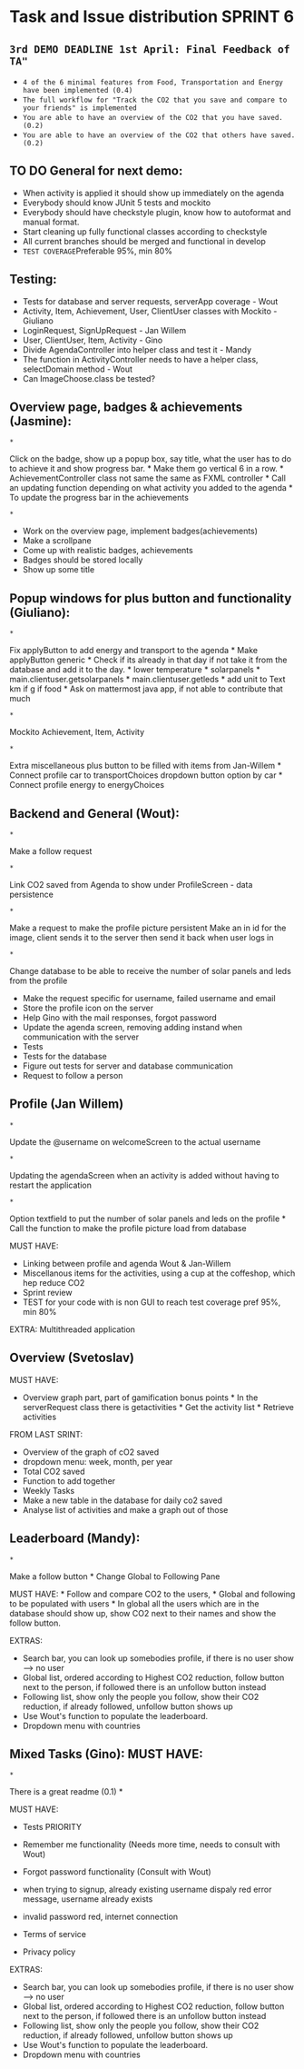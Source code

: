 # Task and Issue distribution SPRINT 6

## `3rd DEMO DEADLINE 1st April: Final Feedback of TA"`

* `4 of the 6 minimal features from Food, Transportation and Energy have been implemented (0.4)`
* `The full workflow for "Track the CO2 that you save and compare to your friends" is implemented`
* `You are able to have an overview of the CO2 that you have saved. (0.2)`
* `You are able to have an overview of the CO2 that others have saved. (0.2)`

## TO DO General for next demo:
* When activity is applied it should show up immediately on the agenda
* Everybody should know JUnit 5 tests and mockito
* Everybody should have checkstyle plugin, know how to autoformat and manual format.
* Start cleaning up fully functional classes according to checkstyle
* All current branches should be merged and functional in develop
* `TEST COVERAGE`Preferable 95%, min 80%

## Testing:

* Tests for database and server requests, serverApp coverage - Wout
* Activity, Item, Achievement, User, ClientUser classes with Mockito - Giuliano
* LoginRequest, SignUpRequest - Jan Willem
* User, ClientUser, Item, Activity - Gino
* Divide AgendaController into helper class and test it - Mandy
* The function in ActivityController needs to have a helper class, selectDomain method - Wout
* Can ImageChoose.class be tested?

## Overview page, badges & achievements (Jasmine):
	* 
Click on the badge, show up a popup box, say title, what the user has to do to achieve it and show progress bar.
	* 
Make them go vertical 6 in a row.
	* 
AchievementController class not same the same as FXML controller
	* 
Call an updating function depending on what activity you added to the agenda
	* 
To update the progress bar in the achievements



	* 





* Work on the overview page, implement badges(achievements)
* Make a scrollpane
* Come up with realistic badges, achievements
* Badges should be stored locally
* Show up some title


## Popup windows for plus button and functionality (Giuliano):

	* 
Fix applyButton to add energy and transport to the agenda
	* 
Make applyButton generic
	* 
Check if its already in that day if not take it from the database and add it to the day.
	* 
lower temperature
	* 
solarpanels
	* 
main.clientuser.getsolarpanels
	* 
main.clientuser.getleds
	* 
add unit to Text km if g if food
	* 
Ask on mattermost java app, if not able to contribute that much





	* 
Mockito Achievement, Item, Activity


	* 
Extra miscellaneous plus button to be filled with items from Jan-Willem
	* 
Connect profile car to transportChoices dropdown button option by car
	* 
Connect profile energy to energyChoices



## Backend and General (Wout):

	* 
Make a follow request


	* 
Link CO2 saved from Agenda to show under ProfileScreen - data persistence


	* 
Make a request to make the profile picture persistent
Make an in id for the image, client sends it to the server then send it back when user logs in


	* 
Change database to be able to receive the number of solar panels and leds from the profile




* Make the request specific for username, failed username and email
* Store the profile icon on the server
* Help Gino with the mail responses, forgot password
* Update the agenda screen, removing adding instand when communication with the server
* Tests
* Tests for the database
* Figure out tests for server and database communication
* Request to follow a person

## Profile (Jan Willem)

	* 
Update the @username on welcomeScreen to the actual username


	* 
Updating the agendaScreen when an activity is added without having to restart the application


	* 
Option textfield to put the number of solar panels and leds on the profile
	* 
Call the function to make the profile picture load from database



MUST HAVE:
* Linking between profile and agenda Wout & Jan-Willem
* Miscellanous items for the activities, using a cup at the coffeshop, which hep reduce CO2
* Sprint review
* TEST for your code with is non GUI to reach test coverage pref 95%, min 80%

EXTRA: Multithreaded application

## Overview (Svetoslav)

MUST HAVE:
* Overview graph part, part of gamification bonus points
	* 
In the serverRequest class there is getactivities
	* 
Get the activity list
	* 
Retrieve activities




FROM LAST SRINT:
* Overview of the graph of cO2 saved
* dropdown menu: week, month, per year
* Total CO2 saved
* Function to add together
* Weekly Tasks
* Make a new table in the database for daily co2 saved
* Analyse list of activities and make a graph out of those

## Leaderboard (Mandy):

	* 
Make a follow button
	* 
Change Global to Following Pane



MUST HAVE:
	* 
Follow and compare CO2 to the users,
	* 
Global and following to be populated with users
	* 
In global all the users which are in the database should show up, show CO2 next to their names and show the follow button.



EXTRAS:
* Search bar, you can look up somebodies profile, if there is no user show --> no user
* Global list, ordered according to Highest CO2 reduction, follow button next to the person, if followed there is an unfollow button instead
* Following list, show only the people you follow, show their CO2 reduction, if already followed, unfollow button shows up
* Use Wout's function to populate the leaderboard.
* Dropdown menu with countries


## Mixed Tasks (Gino): MUST HAVE:
	* 
There is a great readme (0.1)
	* 




MUST HAVE:

* Tests PRIORITY

* Remember me functionality (Needs more time, needs to consult with Wout)
* Forgot password functionality (Consult with Wout)
* when trying to signup, already existing username dispaly red error message, username already exists
* invalid password red, internet connection
* Terms of service
* Privacy policy

EXTRAS:
* Search bar, you can look up somebodies profile, if there is no user show --> no user
* Global list, ordered according to Highest CO2 reduction, follow button next to the person, if followed there is an unfollow button instead
* Following list, show only the people you follow, show their CO2 reduction, if already followed, unfollow button shows up
* Use Wout's function to populate the leaderboard.
* Dropdown menu with countries









